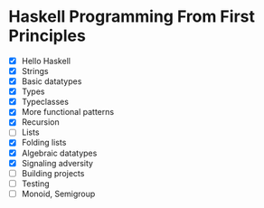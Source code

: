 # Haskell Programming From First Principles

- [x] Hello Haskell
- [x] Strings
- [x] Basic datatypes
- [x] Types
- [x] Typeclasses
- [x] More functional patterns
- [x] Recursion
- [ ] Lists
- [x] Folding lists
- [x] Algebraic datatypes
- [x] Signaling adversity
- [ ] Building projects
- [ ] Testing
- [ ] Monoid, Semigroup
